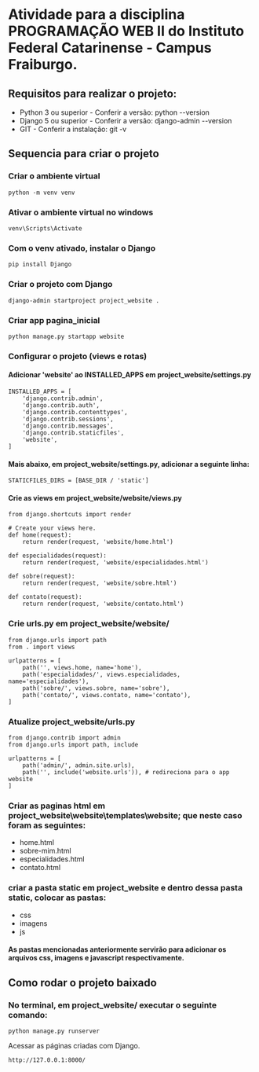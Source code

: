 # Atividade para a disciplina PROGRAMAÇÃO WEB II do Instituto Federal Catarinense - Campus Fraiburgo.

## Requisitos para realizar o projeto:

* Python 3 ou superior - Conferir a versão: python --version
* Django 5 ou superior - Conferir a versão: django-admin --version
* GIT - Conferir a instalação: git -v

## Sequencia para criar o projeto

### Criar o ambiente virtual
```
python -m venv venv
```

### Ativar o ambiente virtual no windows
```
venv\Scripts\Activate
```

### Com o venv ativado, instalar o Django
```
pip install Django
```

### Criar o projeto com Django
```
django-admin startproject project_website .
```

### Criar app pagina_inicial
```
python manage.py startapp website
```

### Configurar o projeto (views e rotas)

#### Adicionar 'website' ao INSTALLED_APPS em project_website/settings.py

```
INSTALLED_APPS = [
    'django.contrib.admin',
    'django.contrib.auth',
    'django.contrib.contenttypes',
    'django.contrib.sessions',
    'django.contrib.messages',
    'django.contrib.staticfiles',
    'website',
]
```

#### Mais abaixo, em project_website/settings.py, adicionar a seguinte linha:

```
STATICFILES_DIRS = [BASE_DIR / 'static']
```

#### Crie as views em project_website/website/views.py

```
from django.shortcuts import render

# Create your views here.
def home(request):
    return render(request, 'website/home.html')

def especialidades(request):
    return render(request, 'website/especialidades.html')

def sobre(request):
    return render(request, 'website/sobre.html')

def contato(request):
    return render(request, 'website/contato.html')
```

### Crie urls.py em project_website/website/

```
from django.urls import path
from . import views 

urlpatterns = [
    path('', views.home, name='home'),
    path('especialidades/', views.especialidades, name='especialidades'),
    path('sobre/', views.sobre, name='sobre'),
    path('contato/', views.contato, name='contato'),
]
```

### Atualize project_website/urls.py

```
from django.contrib import admin
from django.urls import path, include

urlpatterns = [
    path('admin/', admin.site.urls),
    path('', include('website.urls')), # redireciona para o app website
]
```

### Criar as paginas html em project_website\website\templates\website; que neste caso foram as seguintes:

- home.html
- sobre-mim.html
- especialidades.html
- contato.html

### criar a pasta static em project_website e dentro dessa pasta static, colocar as pastas:

- css
- imagens
- js

#### As pastas mencionadas anteriormente servirão para adicionar os arquivos css, imagens e javascript respectivamente. 

## Como rodar o projeto baixado

### No terminal, em project_website/ executar o seguinte comando:

```
python manage.py runserver
```

Acessar as páginas criadas com Django.
```
http://127.0.0.1:8000/
```
